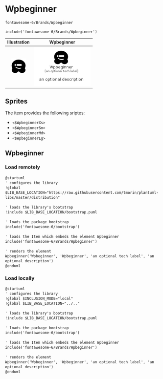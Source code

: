 # Wpbeginner


```text
fontawesome-6/Brands/Wpbeginner
```

```text
include('fontawesome-6/Brands/Wpbeginner')
```



| Illustration | Wpbeginner |
| :---: | :---: |
| ![illustration for Illustration](../../fontawesome-6/Brands/Wpbeginner.png) | ![illustration for Wpbeginner](../../fontawesome-6/Brands/Wpbeginner.Local.png) |



## Sprites
The item provides the following sriptes:

- `<$WpbeginnerXs>`
- `<$WpbeginnerSm>`
- `<$WpbeginnerMd>`
- `<$WpbeginnerLg>`





## Wpbeginner

### Load remotely
```plantuml
@startuml
' configures the library
!global $LIB_BASE_LOCATION="https://raw.githubusercontent.com/tmorin/plantuml-libs/master/distribution"

' loads the library's bootstrap
!include $LIB_BASE_LOCATION/bootstrap.puml

' loads the package bootstrap
include('fontawesome-6/bootstrap')

' loads the Item which embeds the element Wpbeginner
include('fontawesome-6/Brands/Wpbeginner')

' renders the element
Wpbeginner('Wpbeginner', 'Wpbeginner', 'an optional tech label', 'an optional description')
@enduml
```

### Load locally
```plantuml
@startuml
' configures the library
!global $INCLUSION_MODE="local"
!global $LIB_BASE_LOCATION="../.."

' loads the library's bootstrap
!include $LIB_BASE_LOCATION/bootstrap.puml

' loads the package bootstrap
include('fontawesome-6/bootstrap')

' loads the Item which embeds the element Wpbeginner
include('fontawesome-6/Brands/Wpbeginner')

' renders the element
Wpbeginner('Wpbeginner', 'Wpbeginner', 'an optional tech label', 'an optional description')
@enduml
```

